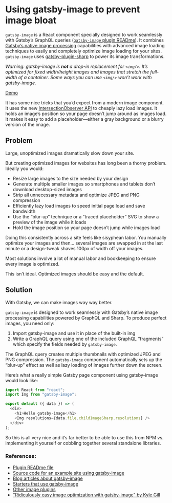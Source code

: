 Using gatsby-image to prevent image bloat
====

`gatsby-image` is a React component specially designed to work seamlessly with Gatsby’s GraphQL queries ([`gatsby-image` plugin READme](https://www.gatsbyjs.org/packages/gatsby-image/)). It combines [Gatsby’s native image processing](https://image-processing.gatsbyjs.org/) capabilities with advanced image loading techniques to easily and completely optimize image loading for your sites. `gatsby-image` uses [gatsby-plugin-sharp](https://www.gatsbyjs.org/packages/gatsby-plugin-sharp/) to power its image transformations.

*Warning: gatsby-image is **not** a drop-in replacement for `<img/>`. It’s optimized for fixed width/height images and images that stretch the full-width of a container. Some ways you can use `<img/>` won’t work with gatsby-image.*

[Demo](https://using-gatsby-image.gatsbyjs.org/)

It has some nice tricks that you’d expect from a modern image component. It uses the new [IntersectionObserver API](https://developer.mozilla.org/en-US/docs/Web/API/Intersection_Observer_API) to cheaply lazy load images. It holds an image’s position so your page doesn’t jump around as images load. It makes it easy to add a placeholder—either a gray background or a blurry version of the image.

## Problem
Large, unoptimized images dramatically slow down your site.

But creating optimized images for websites has long been a thorny problem. Ideally you would:

* Resize large images to the size needed by your design
* Generate multiple smaller images so smartphones and tablets don’t download desktop-sized images
* Strip all unnecessary metadata and optimize JPEG and PNG compression
* Efficiently lazy load images to speed initial page load and save bandwidth
* Use the “blur-up” technique or a ”traced placeholder” SVG to show a preview of the image while it loads
* Hold the image position so your page doesn’t jump while images load

Doing this consistently across a site feels like sisyphean labor. You manually optimize your images and then… several images are swapped in at the last minute or a design-tweak shaves 100px of width off your images.

Most solutions involve a lot of manual labor and bookkeeping to ensure every image is optimized.

This isn’t ideal. Optimized images should be easy and the default.

## Solution
With Gatsby, we can make images way way better.

`gatsby-image` is designed to work seamlessly with Gatsby’s native image processing capabilities powered by GraphQL and Sharp. To produce perfect images, you need only:

1. Import gatsby-image and use it in place of the built-in img
1. Write a GraphQL query using one of the included GraphQL “fragments” which specify the fields needed by `gatsby-image`.

The GraphQL query creates multiple thumbnails with optimized JPEG and PNG compression. The `gatsby-image` component automatically sets up the “blur-up” effect as well as lazy loading of images further down the screen.

Here’s what a really simple Gatsby page component using gatsby-image would look like:
```js
import React from "react";
import Img from "gatsby-image";

export default ({ data }) => (
  <div>
    <h1>Hello gatsby-image</h1>
    <Img resolutions={data.file.childImageSharp.resolutions} />
  </div>
);
```
So this is all very nice and it’s far better to be able to use this from NPM vs. implementing it yourself or cobbling together several standalone libraries.

### References:
* [Plugin READme file](https://www.gatsbyjs.org/packages/gatsby-image/)
* [Source code for an example site using gatsby-image](https://github.com/gatsbyjs/gatsby/tree/master/examples/using-gatsby-image)
* [Blog articles about gatsby-image](https://www.gatsbyjs.org/blog/tags/gatsby-image/)
* [Starters that use gatsby-image](https://www.gatsbyjs.org/starter-showcase/?d=gatsby-image)
* [Other image plugins](https://www.gatsbyjs.org/plugins/?=image)
* ["Ridiculously easy image optimization with gatsby-image" by Kyle Gill](https://medium.com/@kyle.robert.gill/ridiculously-easy-image-optimization-with-gatsby-js-59d48e15db6e)
